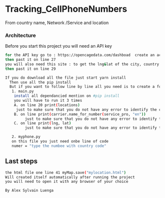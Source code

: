  # Tracking_CellPhoneNumbers
From country name, Network /Service and location

 ### Architecture

Before you start this project you will need an API key
```sh  
for the API key go to : https://opencagedata.com/dashboad  create an account copy the key,
then past it on line 27
you will also need this site : to get the lng&lat of the city, country https://www.latlong.net/
then past it on line 29
```
```sh
If you do download all the file just start yarn install
  Then use all the pip install
  But if you want to follow line by line all you need is to create a folder and have to file on it
   1. main.py
    install all dependancied mention on #pip install
    you will have to run it 3 times
    A. on line 20 print(locations) 
     just to make sure that you do not have any error to identify the correct country
    B. on line print(carrier.name_for_number(service_pro, "en")) 
         just to make sure that you do not have any error to identify the correct network/service
    C. on line print(lng, lat) 
         just to make sure that you do not have any error to identify the exact location 

```

```sh
   2. myphone.py
   on this file you just need onbe line of code
   numer = "type the numbee with country code"

```

 ## Last steps

```sh
the html file one line 41 myMap.save("mylocation.html")
Will created itself automatically after running the project
you will need to open it with any browser of your choice 
```

```sh
By Alex Sylvain Luenga
```
